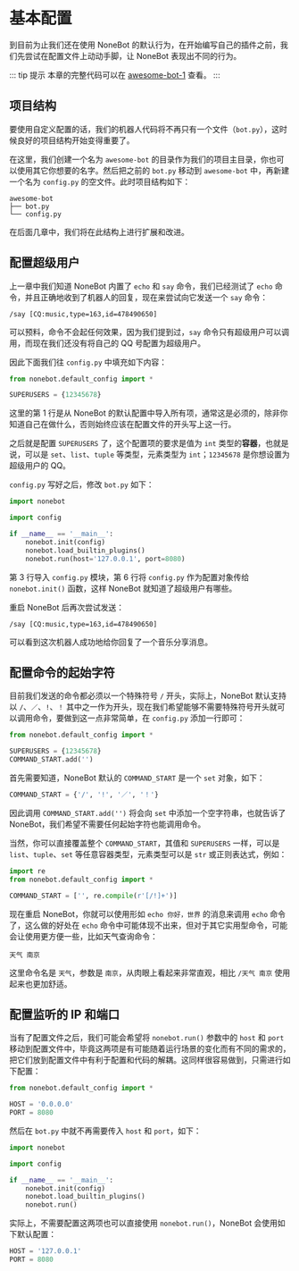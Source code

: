 # 基本配置

到目前为止我们还在使用 NoneBot 的默认行为，在开始编写自己的插件之前，我们先尝试在配置文件上动动手脚，让 NoneBot 表现出不同的行为。

::: tip 提示
本章的完整代码可以在 [awesome-bot-1](https://github.com/richardchien/nonebot/tree/master/docs/guide/code/awesome-bot-1) 查看。
:::

## 项目结构

要使用自定义配置的话，我们的机器人代码将不再只有一个文件（`bot.py`），这时候良好的项目结构开始变得重要了。

在这里，我们创建一个名为 `awesome-bot` 的目录作为我们的项目主目录，你也可以使用其它你想要的名字。然后把之前的 `bot.py` 移动到 `awesome-bot` 中，再新建一个名为 `config.py` 的空文件。此时项目结构如下：

```
awesome-bot
├── bot.py
└── config.py
```

在后面几章中，我们将在此结构上进行扩展和改进。

## 配置超级用户

上一章中我们知道 NoneBot 内置了 `echo` 和 `say` 命令，我们已经测试了 `echo` 命令，并且正确地收到了机器人的回复，现在来尝试向它发送一个 `say` 命令：

```
/say [CQ:music,type=163,id=478490650]
```

可以预料，命令不会起任何效果，因为我们提到过，`say` 命令只有超级用户可以调用，而现在我们还没有将自己的 QQ 号配置为超级用户。

因此下面我们往 `config.py` 中填充如下内容：

```python
from nonebot.default_config import *

SUPERUSERS = {12345678}
```

这里的第 1 行是从 NoneBot 的默认配置中导入所有项，通常这是必须的，除非你知道自己在做什么，否则始终应该在配置文件的开头写上这一行。

之后就是配置 `SUPERUSERS` 了，这个配置项的要求是值为 `int` 类型的**容器**，也就是说，可以是 `set`、`list`、`tuple` 等类型，元素类型为 `int`；`12345678` 是你想设置为超级用户的 QQ。

`config.py` 写好之后，修改 `bot.py` 如下：

```python {3,6}
import nonebot

import config

if __name__ == '__main__':
    nonebot.init(config)
    nonebot.load_builtin_plugins()
    nonebot.run(host='127.0.0.1', port=8080)
```

第 3 行导入 `config.py` 模块，第 6 行将 `config.py` 作为配置对象传给 `nonebot.init()` 函数，这样 NoneBot 就知道了超级用户有哪些。

重启 NoneBot 后再次尝试发送：

```
/say [CQ:music,type=163,id=478490650]
```

可以看到这次机器人成功地给你回复了一个音乐分享消息。

## 配置命令的起始字符

目前我们发送的命令都必须以一个特殊符号 `/` 开头，实际上，NoneBot 默认支持以 `/`、`／`、`!`、`！` 其中之一作为开头，现在我们希望能够不需要特殊符号开头就可以调用命令，要做到这一点非常简单，在 `config.py` 添加一行即可：

```python {4}
from nonebot.default_config import *

SUPERUSERS = {12345678}
COMMAND_START.add('')
```

首先需要知道，NoneBot 默认的 `COMMAND_START` 是一个 `set` 对象，如下：

```python
COMMAND_START = {'/', '!', '／', '！'}
```

因此调用 `COMMAND_START.add('')` 将会向 `set` 中添加一个空字符串，也就告诉了 NoneBot，我们希望不需要任何起始字符也能调用命令。

当然，你可以直接覆盖整个 `COMMAND_START`，其值和 `SUPERUSERS` 一样，可以是 `list`、`tuple`、`set` 等任意容器类型，元素类型可以是 `str` 或正则表达式，例如：

```python
import re
from nonebot.default_config import *

COMMAND_START = ['', re.compile(r'[/!]+')]
```

现在重启 NoneBot，你就可以使用形如 `echo 你好，世界` 的消息来调用 `echo` 命令了，这么做的好处在 `echo` 命令中可能体现不出来，但对于其它实用型命令，可能会让使用更方便一些，比如天气查询命令：

```
天气 南京
```

这里命令名是 `天气`，参数是 `南京`，从肉眼上看起来非常直观，相比 `/天气 南京` 使用起来也更加舒适。

## 配置监听的 IP 和端口

当有了配置文件之后，我们可能会希望将 `nonebot.run()` 参数中的 `host` 和 `port` 移动到配置文件中，毕竟这两项是有可能随着运行场景的变化而有不同的需求的，把它们放到配置文件中有利于配置和代码的解耦。这同样很容易做到，只需进行如下配置：

```python {3-4}
from nonebot.default_config import *

HOST = '0.0.0.0'
PORT = 8080
```

然后在 `bot.py` 中就不再需要传入 `host` 和 `port`，如下：

```python {8}
import nonebot

import config

if __name__ == '__main__':
    nonebot.init(config)
    nonebot.load_builtin_plugins()
    nonebot.run()
```

实际上，不需要配置这两项也可以直接使用 `nonebot.run()`，NoneBot 会使用如下默认配置：

```python
HOST = '127.0.0.1'
PORT = 8080
```
